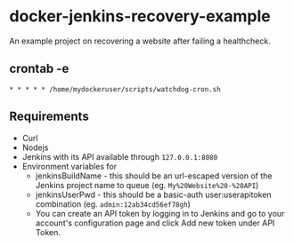 # docker-jenkins-recovery-example

An example project on recovering a website after failing a healthcheck.

## crontab -e
`* * * * * /home/mydockeruser/scripts/watchdog-cron.sh`

## Requirements
* Curl
* Nodejs
* Jenkins with its API available through `127.0.0.1:8080`
* Environment variables for
  - jenkinsBuildName - this should be an url-escaped version of the Jenkins project name to queue (eg. `My%20Website%20-%20API`)
  - jenkinsUserPwd - this should be a basic-auth user:userapitoken combination (eg. `admin:12ab34cd56ef78gh`)
  - You can create an API token by logging in to Jenkins and go to your account's configuration page and click Add new token under API Token.

